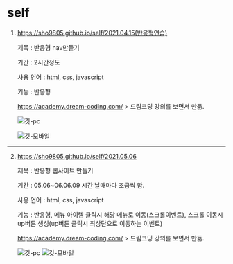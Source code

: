 # self
01. https://sho9805.github.io/self/2021.04.15(반응형연습)

    제목 : 반응형 nav만들기
    
    기간 : 2시간정도
    
    사용 언어 : html, css, javascript
    
    기능 : 반응형
    
    https://academy.dream-coding.com/ > 드림코딩 강의를 보면서 만듦.
    
    ![깃-pc](https://user-images.githubusercontent.com/75105368/122360057-0ff73980-cf91-11eb-928c-a36d85dae786.png)
    
    ![깃-모바일](https://user-images.githubusercontent.com/75105368/122360073-12f22a00-cf91-11eb-925d-b07f3a4d261f.PNG)

--------------------------------------------------------------------
02. https://sho9805.github.io/self/2021.05.06
 
    제목 : 반응형 웹사이트 만들기
    
    기간 : 05.06~06.06.09 시간 날때마다 조금씩 함.
    
    사용 언어 : html, css, javascript
    
    기능 : 반응형, 
           메뉴 아이템 클릭시 해당 메뉴로 이동(스크롤이벤트),
           스크롤 이동시 up버튼 생성(up버튼 클릭시 최상단으로 이동하는 이벤트)
           
    https://academy.dream-coding.com/ > 드림코딩 강의를 보면서 만듦.
    
    ![깃-pc](https://user-images.githubusercontent.com/75105368/122359955-fbb33c80-cf90-11eb-9557-fb2095fe7c99.png) 
    ![깃-모바일](https://user-images.githubusercontent.com/75105368/122359975-feae2d00-cf90-11eb-81f5-64c539dcb5d9.png)
